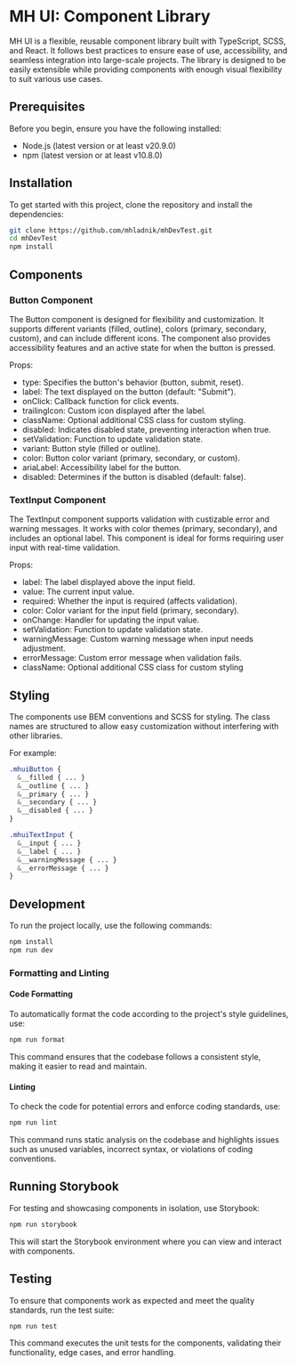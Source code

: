 # MH UI: Component Library

MH UI is a flexible, reusable component library built with TypeScript, SCSS, and React. It follows best practices to ensure ease of use, accessibility, and seamless integration into large-scale projects. The library is designed to be easily extensible while providing components with enough visual flexibility to suit various use cases.

## Prerequisites

Before you begin, ensure you have the following installed:

- Node.js (latest version or at least v20.9.0)
- npm (latest version or at least v10.8.0)

## Installation

To get started with this project, clone the repository and install the dependencies:

```bash
git clone https://github.com/mhladnik/mhDevTest.git
cd mhDevTest
npm install
```

## Components

### Button Component

The Button component is designed for flexibility and customization. It supports different variants (filled, outline), colors (primary, secondary, custom), and can include different icons. The component also provides accessibility features and an active state for when the button is pressed.

Props:

- type: Specifies the button's behavior (button, submit, reset).
- label: The text displayed on the button (default: "Submit").
- onClick: Callback function for click events.
- trailingIcon: Custom icon displayed after the label.
- className: Optional additional CSS class for custom styling.
- disabled: Indicates disabled state, preventing interaction when true.
- setValidation: Function to update validation state.
- variant: Button style (filled or outline).
- color: Button color variant (primary, secondary, or custom).
- ariaLabel: Accessibility label for the button.
- disabled: Determines if the button is disabled (default: false).

### TextInput Component

The TextInput component supports validation with custizable error and warning messages. It works with color themes (primary, secondary), and includes an optional label. This component is ideal for forms requiring user input with real-time validation.

Props:

- label: The label displayed above the input field.
- value: The current input value.
- required: Whether the input is required (affects validation).
- color: Color variant for the input field (primary, secondary).
- onChange: Handler for updating the input value.
- setValidation: Function to update validation state.
- warningMessage: Custom warning message when input needs adjustment.
- errorMessage: Custom error message when validation fails.
- className: Optional additional CSS class for custom styling

## Styling

The components use BEM conventions and SCSS for styling. The class names are structured to allow easy customization without interfering with other libraries.

For example:

```scss
.mhuiButton {
  &__filled { ... }
  &__outline { ... }
  &__primary { ... }
  &__secondary { ... }
  &__disabled { ... }
}

.mhuiTextInput {
  &__input { ... }
  &__label { ... }
  &__warningMessage { ... }
  &__errorMessage { ... }
}
```

## Development

To run the project locally, use the following commands:

```bash
npm install
npm run dev
```

### Formatting and Linting

#### Code Formatting

To automatically format the code according to the project's style guidelines, use:

```bash
npm run format
```

This command ensures that the codebase follows a consistent style, making it easier to read and maintain.

#### Linting

To check the code for potential errors and enforce coding standards, use:

```bash
npm run lint
```

This command runs static analysis on the codebase and highlights issues such as unused variables, incorrect syntax, or violations of coding conventions.

## Running Storybook

For testing and showcasing components in isolation, use Storybook:

```bash
npm run storybook
```

This will start the Storybook environment where you can view and interact with components.

## Testing

To ensure that components work as expected and meet the quality standards, run the test suite:

```bash
npm run test
```

This command executes the unit tests for the components, validating their functionality, edge cases, and error handling.
